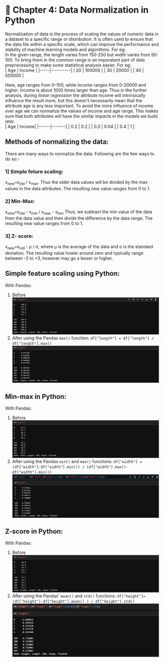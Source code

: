 # 🌟 Chapter 4: Data Normalization in Python
Normalization of data is the process of scaling the values of numeric data in a dataset to a specific range or distribution. It is often used to ensure that the data fits within a specific scale, which can improve the performance and stability of machine learning models and algorithms. For eg:  
In the given range, the length varies from 150-250 but width varies from 50-100. To bring them in the common range is an imporatant part of data preprocessing to make some statistical analysis easier. For eg:  
| Age | Income   |
|-----|----------|
| 20  | 100000   |
| 30  | 20000    |
| 40  | 500000   |

Here, age ranges from 0-100, while income ranges from 0-20000 and higher. Income is about 1000 times larger than age. Thus in the further analysis, during _linear regression_ the attribute income will intrinsically influence the result more, but this doesn't necessarily mean that the attribute age is any less important. To avoid the more influence of income over age we can normalize the values of income and age range. This makes sure that both attributes will have the similar impacts in the models we build later.  
| Age  | Income|
|------|-------|
| 0.2  |  0.2  |
| 0.3  |  0.04 |
| 0.4  |   1   |

## Methods of normalizing the data:  
There are many ways to normalize the data. Following are the few ways to do so:-  

### 1] Simple feture scaling:
 x<sub>new</sub>=x<sub>old</sub> / x<sub>max</sub>. Thus the older data values will be divided by the max values in the data attributes. The resulting new value ranges from 0 to 1.  

### 2] Min-Max:
 x<sub>new</sub>=x<sub>old</sub> - x<sub>min</sub> / x<sub>max</sub> - x<sub>min</sub> Thus, we subtract the min value of the data from the data value and then divide the difference by the data range. The resulting new value ranges from 0 to 1.  

### 3] Z- score:
 x<sub>new</sub>=x<sub>old</sub> - _μ_ / _σ_, where μ is the average of the data and σ is the standard deviation. The resulting value hower around zero and typically range between -3 to +3, however may go a lesser or higher.  

## Simple feature scaling using Python:

With Pandas:  
1) Before  
![length1](image-22.png)  
2) After using the Pandas `max()` function: `df["length"] = df["length"] / df["length"].max()`  
![length2](image-23.png)

## Min-max in Python:

With Pandas:  
1) Before  
![width1](image-24.png)  
2) After using the Pandas `min()` and `max()` functions: `df["width"] = (df["width"]-df["width"].min()) / (df["width"].max()-df["width"].min())`  
![width2](image-25.png)

## Z-score in Python:

With Pandas:  
1) Before  
![height1](image-26.png)
2) After using the Pandas' `mean()` and `std()` functions: `df["height"]=(df["height"]-df["height"].mean() ) / df["height"].std()`  
![height2](image-27.png)